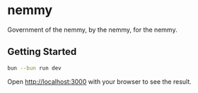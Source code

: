# nemmy

Government of the nemmy, by the nemmy, for the nemmy.

## Getting Started

```bash
bun --bun run dev
```

Open [http://localhost:3000](http://localhost:3000) with your browser to see the result.

